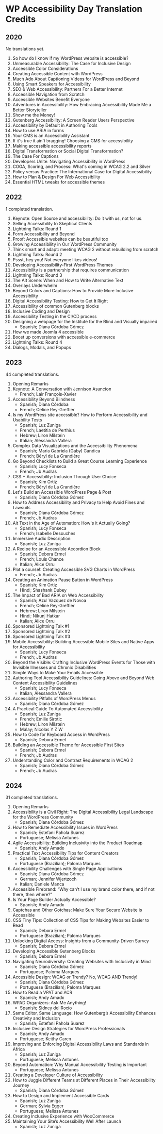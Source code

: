# WP Accessibility Day Translation Credits

## 2020

No translations yet.

1. So how do I know if my WordPress website is accessible?
1. Unmeasurable Accessibility: The Case for Inclusive Design
1. Accessible Color Considerations
1. Creating Accessible Content with WordPress
1. Much Ado About Captioning Videos for WordPress and Beyond
1. Using Smart Speakers for Accessibility
1. SEO & Web Accessibility: Partners For a Better Internet
1. Accessible Navigation from Scratch
1. Accessible Websites Benefit Everyone
1. Adventures in Accessibility: How Embracing Accessibility Made Me a Better Storyteller
1. Show me the Money!
1. Gutenberg Accessibility: A Screen Reader Users Perspective
1. Accessibility by Default in Authoring Tools
1. How to use ARIA in forms
1. Your CMS is an Accessibility Assistant
1. If it's true it ain't bragging! Choosing a CMS for accessibility
1. Making accessible accessibility reports
1. Digital Transformation or Social Digital Transformation?
1. The Case For Captions
1. Developers Unite: Navigating Accessibility in WordPress
1. COGA, Scoring, and Process: What's coming in WCAG 2.2 and Silver
1. Policy versus Practice: The International Case for Digital Accessibility
1. How to Plan & Design For Web Accessibility
1. Essential HTML tweaks for accessible themes

## 2022

1 completed translation.

1. Keynote: Open Source and accessibility: Do it with us, not for us.
2. Selling Accessibility to Skeptical Clients
3. Lightning Talks: Round 1
4. Form Accessibility and Beyond
5. Proof: Accessible websites can be beautiful too
6. Growing Accessibility in Our WordPress Community
7. Think smart and adapt: meeting WCAG 2 without rebuilding from scratch
8. Lightning Talks: Round 2
9. Pssst, hey you! Not everyone likes videos!
10. Developing Accessibility-First WordPress Themes
11. Accessibility is a partnership that requires communication
12. Lightning Talks: Round 3
13. The Alt Scene: When and How to Write Alternative Text
14. Overlays Underwhelm
15. Beyond Colors and Captions: How to Provide More Inclusive Accessibility
16. Digital Accessibility Testing: How to Get It Right
17. Accessibility of common Gutenberg blocks
18. Inclusive Coding and Design
19. Accessibility Testing in the CI/CD process
20. Designing a webpage for the Institute for the Blind and Visually impaired
	- Spanish; Diana Córdoba Gómez
21. How we made Joomla 4 accessible
22. Boost up conversions with accessible e-commerce
23. Lightning Talks: Round 4
24. Dialogs, Modals, and Popups

## 2023

44 completed translations.

1. Opening Remarks
2. Keynote: A Conversation with Jennison Asuncion
	- French; Lair François-Xavier
3. Accessibility Beyond Blindness
	- Spanish; Diana Córdoba
	- French; Celine Rey-Greffier
4. Is my WordPress site accessible? How to Perform Accessibility and Usability Tests
	- Spanish; Luz Zuniga
	- French; Laetitia de Perthius
	- Hebrew; Liron Milstein
	- Italian; Alessandra Vallera
5. Complex Data Visualizations and the Accessibility Phenomena
	- Spanish; Maria Gabriela (Gaby) Gandica
	- French; Béryl de La Grandière
6. Go Beyond Checklists to Build a Great Course Learning Experience
	- Spanish; Lucy Fonseca
	- French; Jb Audras
7. CSS + Accessibility: Inclusion Through User Choice
	- Spanish; Kim Ortiz
	- French; Béryl de La Grandière
8. Let's Build an Accessible WordPress Page & Post
	- Spanish; Diana Córdoba Gómez
9. How to Address Accessibility and Privacy to Help Avoid Fines and Lawsuits
	- Spanish; Diana Córdoba Gómez
	- French; Jb Audras
10. Alt Text in the Age of Automation: How's it Actually Going?
	- Spanish; Lucy Fonseca
	- French; Isabelle Desouches
11. Immersive Audio Description
	- Spanish; Luz Zuniga
12. A Recipe for an Accessible Accordion Block
	- Spanish; Debora Ermel
	- French; Louis Chance
	- Italian; Alice Orru
13. Plot a course!: Creating Accessible SVG Charts in WordPress
	- French; Jb Audras
14. Creating an Animation Pause Button in WordPress
	- Spanish; Kim Ortiz
	- Hindi; Shashank Dubey
15. The Impact of Bad ARIA on Web Accessibility
	- Spanish; Azul Vazquez de Novoa
	- French; Celine Rey-Greffier
	- Hebrew; Liron Milstein
	- Hindi; Nikunj Hatkar
	- Italian; Alice Orru
15. Sponsored Lightning Talk #1
15. Sponsored Lightning Talk #2
15. Sponsored Lightning Talk #3
16. Mobile Accessibility: Building Accessible Mobile Sites and Native Apps for Accessibility
	- Spanish; Lucy Fonseca
	- French; Jb Audras
17. Beyond the Visible: Crafting Inclusive WordPress Events for Those with Invisible Illnesses and Chronic Disabilities
18. Simple Ways to Make Your Emails Accessible
19. Authoring Tool Accessibility Guidelines: Going Above and Beyond Web Content Accessibility Guidelines
	- Spanish; Lucy Fonseca
	- Italian; Alessandra Vallera
20. Accessibility Pitfalls of WordPress Menus
	- Spanish; Diana Córdoba Gómez
21. A Practical Guide To Automated Accessibility
	- Spanish; Luz Zuniga
	- French; Emilie Sirotic
	- Hebrew; Liron Milstein
	- Malay; Nicolas Y Z W
22. How to Code for Keyboard Access in WordPress
	- Spanish; Debora Ermel
23. Building an Accessible Theme for Accessible First Sites
	- Spanish; Debora Ermel
	- French; Jb Audras
24. Understanding Color and Contrast Requirements in WCAG 2
	- Spanish; Diana Córdoba Gómez
	- French; Jb Audras

## 2024

31 completed translations.

1. Opening Remarks
2. Accessibility is a Civil Right: The Digital Accessibility Legal Landscape for the WordPress Community
	- Spanish; Diana Córdoba Gómez
3. How to Remediate Accessibility Issues in WordPress
	- Spanish; Estefani Pahola Suarez
	- Portuguese; Melissa Antunes
4. Agile Accessibility: Building Inclusivity into the Product Roadmap
  	- Spanish; Andy Amado
5. Practical Text Accessibility Tips for Content Creators
	- Spanish; Diana Córdoba Gómez
	- Portuguese (Brazilian); Paloma Marques
6. Accessibility Challenges with Single Page Applications
	- Spanish; Diana Córdoba Gómez
	- German; Jennifer Wjertzoch
	- Italian; Daniele Manca
7. Accessible Firebrand: “Why can’t I use my brand color there, and if not there, then where?”
8. Is Your Page Builder Actually Accessible?
	- Spanish; Andy Amado
9. Captchas and Other Gotchas: Make Sure Your Secure Website is Accessible
10. CSS Tiny Tips: Collection of CSS Tips for Making Websites Easier to Read
	- Spanish; Debora Ermel
	- Portuguese (Brazilian); Paloma Marques
11. Unlocking Digital Access: Insights from a Community-Driven Survey
	- Spanish; Debora Ermel
12. Developing Accessible Gutenberg Blocks
	- Spanish; Debora Ermel
13. Navigating Neurodiversity: Creating Websites with Inclusivity in Mind
	- Spanish; Diana Córdoba Gómez
	- Portuguese; Paloma Marques
14. Accessible Design: WCAG or Trendy? No, WCAG AND Trendy!
	- Spanish; Diana Córdoba Gómez
	- Portuguese (Brazilian); Paloma Marques
15. How to Read a VPAT and ACR
	- Spanish; Andy Amado
16. WPAD Organizers: Ask Me Anything!
	- Spanish; Sidney del Rocio
17. Same Editor, Same Language: How Gutenberg’s Accessibility Enhances Creativity and Inclusion
	- Spanish; Estefani Pahola Suarez
18. Inclusive Design Strategies for WordPress Professionals
	- Spanish; Andy Amado
	- Portuguese; Keithy Caren
19. Improving and Enforcing Digital Accessibility Laws and Standards in Africa
	- Spanish; Luz Zuniga
	- Portuguese; Melissa Antunes
20. Beyond Automation: Why Manual Accessibility Testing is Important
	- Portuguese; Melissa Antunes
21. Creating a Developer Culture of Accessibility
22. How to Juggle Different Teams at Different Places in Their Accessibility Journey
	- Spanish; Diana Córdoba Gómez
23. How to Design and Implement Accessible Cards
	- Spanish; Luz Zuniga
	- German; Sylvia Egger
	- Portuguese; Melissa Antunes
24. Creating Inclusive Experience with WooCommerce
25. Maintaining Your Site’s Accessibility Well After Launch
  	- Spanish; Luz Zuniga
